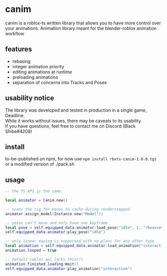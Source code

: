 # canim

canim is a roblox-ts written library that allows you to have more control over your animations.
Animation library meant for the blender-roblox animation workflow<br/>

## features

-   rebasing
-   integer animation priority
-   editing animations at runtime
-   preloading animations
-   separation of concerns into Tracks and Poses

## usability notice

The library was developed and tested in production in a single game, Deadline.<br/>
While it works without issues, there may be caveats to its usability.<br/>
If you have questions, feel free to contact me on Discord (Black Shibe#4208)

## install

to-be-published on npm, for now use `npm install rbxts-canim-1.0.0.tgz` or a modified version of ./pack.sh

## usage

```lua
-- the TS API is the same.

local animator = Canim.new()

-- scans the rig for bones to cache during renderstepped
animator:assign_model(Instance.new("Model"))

-- poses can't move and only have one keyframe
local pose = self.equipped_data.animator:load_pose("idle", 1, "rbxassetid://0")
self.equipped_data.animator:play_pose("idle")

-- only linear easing is supported with no plans for any other type
local animation = self.equipped_data.animator:load_animation("interaction", 1, "rbxassetid://1")
animation.looped = true

-- default roblox api lacks this(?)
animation.finished_loading:Wait()
self.equipped_data.animator:play_animation("interaction")
```
